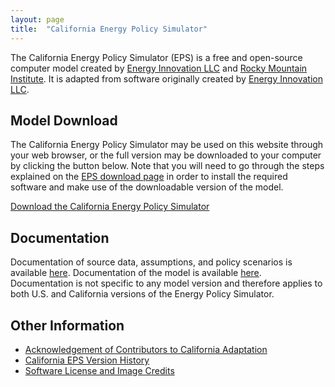 ```yaml
---
layout: page
title:  "California Energy Policy Simulator"
---
```


The California Energy Policy Simulator (EPS) is a free and open-source computer model created by [Energy Innovation LLC](https://energyinnovation.org/) and [Rocky Mountain Institute](https://rmi.org/).  It is adapted from software originally created by [Energy Innovation LLC](https://energyinnovation.org/).

## Model Download

The California Energy Policy Simulator may be used on this website through your web browser, or the full version may be downloaded to your computer by clicking the button below.  Note that you will need to go through the steps explained on the [EPS download page](https://us.energypolicy.solutions/docs/download.html) in order to install the required software and make use of the downloadable version of the model.

<p><a href="https://github.com/Energy-Innovation/eps-california/archive/refs/tags/3.3.1.zip" class="btn">Download the California Energy Policy Simulator</a></p>

## Documentation

Documentation of source data, assumptions, and policy scenarios is available [here](https://github.com/Energy-Innovation/eps-california/raw/main/NM%20Model%20Data%20%26%20Scenarios%20Documentation.pdf). 
Documentation of the model is available [here](https://us.energypolicy.solutions/docs/index.html).  Documentation is not specific to any model version and therefore applies to both U.S. and California versions of the Energy Policy Simulator.

## Other Information

* [Acknowledgement of Contributors to California Adaptation](acknowledgement.html)
* [California EPS Version History](version-history.html)
* [Software License and Image Credits](software-license.html)
